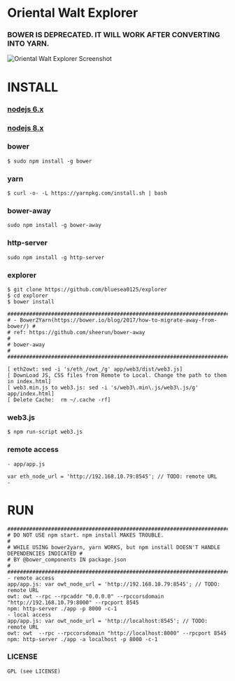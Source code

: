 # Oriental Walt Explorer
### BOWER IS DEPRECATED. IT WILL WORK AFTER CONVERTING INTO YARN.
![Oriental Walt Explorer Screenshot](http://i.imgur.com/NHFYq0x.png)

# INSTALL
### [nodejs 6.x](https://github.com/bluesea0125/UseCases/blob/master/Ethereum2GSG/Ethereum/Dashboard/explorer.md#install-node-6x)
### [nodejs 8.x](https://github.com/bluesea0125/UseCases/blob/master/Ethereum2GSG/Ethereum/Dashboard/Installation.md#install-node-guide)
### bower
    $ sudo npm install -g bower
### yarn
    $ curl -o- -L https://yarnpkg.com/install.sh | bash
### bower-away
    sudo npm install -g bower-away
### http-server
    sudo npm install -g http-server
### explorer
    $ git clone https://github.com/bluesea0125/explorer
    $ cd explorer
    $ bower install
    
    ############################################################################ 
    # - Bower2Yarn(https://bower.io/blog/2017/how-to-migrate-away-from-bower/) #
    # ref: https://github.com/sheerun/bower-away                               # 
    # bower-away                                                               # 
    ############################################################################

    [ eth2owt: sed -i 's/eth_/owt_/g' app/web3/dist/web3.js]
    [ DownLoad JS, CSS files from Remote to Local. Change the path to them in index.html]
    [ web3.min.js to web3.js: sed -i 's/web3\.min\.js/web3\.js/g' app/index.html]
    [ Delete Cache:  rm ~/.cache -rf]
### web3.js
    $ npm run-script web3.js
### remote access
    - app/app.js
    
    var eth_node_url = 'http://192.168.10.79:8545'; // TODO: remote URL 
    - 
# RUN
    #############################################################################################
    # DO NOT USE npm start. npm install MAKES TROUBLE.                                          #                    
    # WHILE USING bower2yarn, yarn WORKS, but npm install DOESN'T HANDLE DEPENDENCIES INDICATED #
    # BY @bower_components IN package.json                                                      #
    #############################################################################################
    - remote access
    app/app.js: var owt_node_url = 'http://192.168.10.79:8545'; // TODO: remote URL 
    owt: owt --rpc --rpcaddr "0.0.0.0" --rpccorsdomain "http://192.168.10.79:8000" --rpcport 8545
    npm: http-server ./app -p 8000 -c-1
    - local access
    app/app.js: var owt_node_url = 'http://localhost:8545'; // TODO: remote URL 
    owt: owt  --rpc --rpccorsdomain "http://localhost:8000" --rpcport 8545 
    npm: http-server ./app -a localhost -p 8000 -c-1
### LICENSE
    GPL (see LICENSE)
